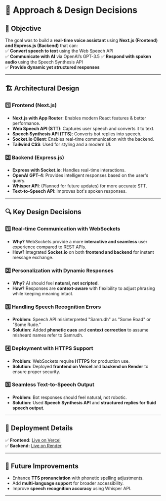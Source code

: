 # 📌 Approach & Design Decisions

## 🎯 **Objective**
The goal was to build a **real-time voice assistant** using **Next.js (Frontend) and Express.js (Backend)** that can:  
✅ **Convert speech to text** using the Web Speech API  
✅ **Communicate with AI** via OpenAI’s GPT-3.5
✅ **Respond with spoken audio** using the Speech Synthesis API  
✅ **Provide dynamic yet structured responses**  

---

## 🏗️ **Architectural Design**

### **1️⃣ Frontend (Next.js)**
- **Next.js with App Router**: Enables modern React features & better performance.
- **Web Speech API (STT)**: Captures user speech and converts it to text.
- **Speech Synthesis API (TTS)**: Converts bot replies into speech.
- **Socket.io Client**: Enables real-time communication with the backend.
- **Tailwind CSS**: Used for styling and a modern UI.

### **2️⃣ Backend (Express.js)**
- **Express with Socket.io**: Handles real-time interactions.
- **OpenAI GPT-4**: Provides intelligent responses based on the user's query.
- **Whisper API**: (Planned for future updates) for more accurate STT.
- **Text-to-Speech API**: Improves bot's spoken responses.

---

## 🔍 **Key Design Decisions**

### **1️⃣ Real-time Communication with WebSockets**
- **Why?** WebSockets provide a more **interactive and seamless** user experience compared to REST APIs.
- **How?** Integrated **Socket.io** on both **frontend and backend** for instant message exchange.

### **2️⃣ Personalization with Dynamic Responses**
- **Why?** AI should feel **natural, not scripted**.
- **How?** Responses are **context-aware** with flexibility to adjust phrasing while keeping meaning intact.

### **3️⃣ Handling Speech Recognition Errors**
- **Problem:** Speech API misinterpreted "Samrudh" as "Some Road" or "Some Rude."
- **Solution:** Added **phonetic cues** and **context correction** to assume misheard names refer to Samrudh.

### **4️⃣ Deployment with HTTPS Support**
- **Problem:** WebSockets require **HTTPS** for production use.
- **Solution:** Deployed **frontend on Vercel** and **backend on Render** to ensure proper security.

### **5️⃣ Seamless Text-to-Speech Output**
- **Problem:** Bot responses should feel natural, not robotic.
- **Solution:** Used **Speech Synthesis API** and **structured replies for fluid speech output**.

---

## 📡 **Deployment Details**
✅ **Frontend:** [Live on Vercel](https://voice-bot-frontend-sepia.vercel.app/)  
✅ **Backend:** [Live on Render](https://voice-bot-backend-50e5.onrender.com)  

---

## 🚀 **Future Improvements**
- Enhance **TTS pronunciation** with phonetic spelling adjustments.
- Add **multi-language support** for broader accessibility.
- Improve **speech recognition accuracy** using Whisper API.

---

